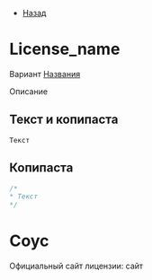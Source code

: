 * [Назад](./Readme.md)

# License_name

Вариант [Названия]()

Описание

## Текст и копипаста

```
Текст
```

## Копипаста

```cpp
/*
* Текст
*/
```

# Соус

Официальный сайт лицензии: сайт

